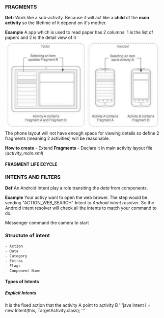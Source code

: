 ### FRAGMENTS	
**Def:** Work like a sub-activity. Because it will act like a **child** of the **main activity** so the lifetime of it depend on it's mother.

**Example**
A app which is used to read paper has 2 columns: 1 is the list of papers and 2 is the detail view of it
![Fragments Example](/pic/fragments.png)
The phone layout will not have enough space for viewing details so define 2 fragments (meaning 2 activities) will be reasonable.

**How to create**
	- Extend **Fragments**
	- Declare it in main activity layout file (*activity_main.xml*)

#### FRAGMENT LIFE ECYCLE



### INTENTS AND  FILTERS
**Def** An Android Intent play a role transiting the *data* from components. 

**Example**
 Your activy want to open the web brower. The step would be sending "ACTION_WEB_SEARCH" Intent to *Android intent resolver*. So the Android intent resolver will check all the intents to match your command to do.

Messenger command the camera to start

### Structute of intent
	- Action
	- Data
	- Category
	- Extras
	- Flags
	- Conponent Name

#### Types of Intents
##### Explicit Intents 
It is the fixed action that the activity A point to activity B
'''java
Intent i = new Intent(this, TargetActivity.class);
'''



